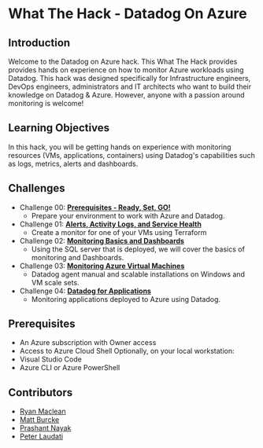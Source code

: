 # What The Hack - Datadog On Azure

## Introduction

Welcome to the Datadog on Azure hack. This What The Hack provides provides hands on experience on how to monitor Azure workloads using Datadog. This hack was designed specifically for Infrastructure engineers, DevOps engineers, administrators and IT architects who want to build their knowledge on Datadog & Azure. However, anyone with a passion around monitoring is welcome!

## Learning Objectives

In this hack, you will be getting hands on experience with monitoring resources (VMs, applications, containers) using Datadog's capabilities such as logs, metrics, alerts and dashboards. 

## Challenges

- Challenge 00: **[Prerequisites - Ready, Set, GO!](Student/Challenge-00-DASH.md)**
	 - Prepare your environment to work with Azure and Datadog.
- Challenge 01: **[Alerts, Activity Logs, and Service Health](Student/Challenge-01.md)**
	 - Create a monitor for one of your VMs using Terraform
- Challenge 02: **[Monitoring Basics and Dashboards](Student/Challenge-02.md)**
	 - Using the SQL server that is deployed, we will cover the basics of monitoring and Dashboards.
- Challenge 03: **[Monitoring Azure Virtual Machines](Student/Challenge-03.md)**
	 - Datadog agent manual and scalable installations on Windows and VM scale sets.
- Challenge 04: **[Datadog for Applications](Student/Challenge-04.md)**
	 - Monitoring applications deployed to Azure using Datadog. 

## Prerequisites

- An Azure subscription with Owner access
- Access to Azure Cloud Shell
Optionally, on your local workstation:
- Visual Studio Code
- Azure CLI or Azure PowerShell

## Contributors

- [Ryan Maclean](https://github.com/ryanmaclean)
- [Matt Burcke](https://github.com/mattburcke)
- [Prashant Nayak](https://github.com/prashantnayak)
- [Peter Laudati](https://github.com/jrzyshr)
